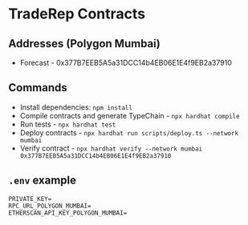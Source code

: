 # TradeRep Contracts

## Addresses (Polygon Mumbai)

- Forecast - 0x377B7EEB5A5a31DCC14b4EB06E1E4f9EB2a37910

## Commands

- Install dependencies: `npm install`
- Compile contracts and generate TypeChain - `npx hardhat compile`
- Run tests - `npx hardhat test`
- Deploy contracts - `npx hardhat run scripts/deploy.ts --network mumbai`
- Verify contract - `npx hardhat verify --network mumbai 0x377B7EEB5A5a31DCC14b4EB06E1E4f9EB2a37910`

## `.env` example

```
PRIVATE_KEY=
RPC_URL_POLYGON_MUMBAI=
ETHERSCAN_API_KEY_POLYGON_MUMBAI=
```
